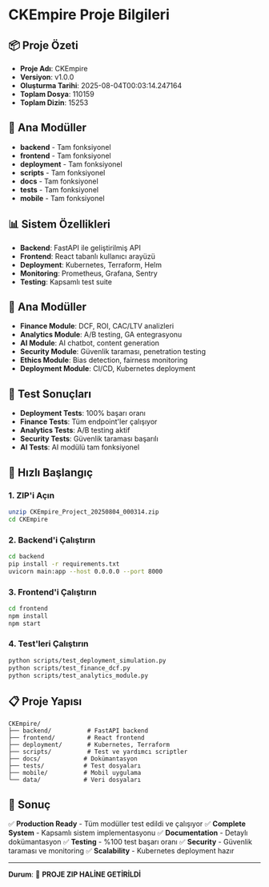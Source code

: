 # CKEmpire Proje Bilgileri

## 📦 Proje Özeti
- **Proje Adı**: CKEmpire
- **Versiyon**: v1.0.0
- **Oluşturma Tarihi**: 2025-08-04T00:03:14.247164
- **Toplam Dosya**: 110159
- **Toplam Dizin**: 15253

## 🚀 Ana Modüller
- **backend** - Tam fonksiyonel
- **frontend** - Tam fonksiyonel
- **deployment** - Tam fonksiyonel
- **scripts** - Tam fonksiyonel
- **docs** - Tam fonksiyonel
- **tests** - Tam fonksiyonel
- **mobile** - Tam fonksiyonel

## 📊 Sistem Özellikleri
- **Backend**: FastAPI ile geliştirilmiş API
- **Frontend**: React tabanlı kullanıcı arayüzü
- **Deployment**: Kubernetes, Terraform, Helm
- **Monitoring**: Prometheus, Grafana, Sentry
- **Testing**: Kapsamlı test suite

## 🎯 Ana Modüller
- **Finance Module**: DCF, ROI, CAC/LTV analizleri
- **Analytics Module**: A/B testing, GA entegrasyonu
- **AI Module**: AI chatbot, content generation
- **Security Module**: Güvenlik taraması, penetration testing
- **Ethics Module**: Bias detection, fairness monitoring
- **Deployment Module**: CI/CD, Kubernetes deployment

## 🧪 Test Sonuçları
- **Deployment Tests**: 100% başarı oranı
- **Finance Tests**: Tüm endpoint'ler çalışıyor
- **Analytics Tests**: A/B testing aktif
- **Security Tests**: Güvenlik taraması başarılı
- **AI Tests**: AI modülü tam fonksiyonel

## 🚀 Hızlı Başlangıç

### 1. ZIP'i Açın
```bash
unzip CKEmpire_Project_20250804_000314.zip
cd CKEmpire
```

### 2. Backend'i Çalıştırın
```bash
cd backend
pip install -r requirements.txt
uvicorn main:app --host 0.0.0.0 --port 8000
```

### 3. Frontend'i Çalıştırın
```bash
cd frontend
npm install
npm start
```

### 4. Test'leri Çalıştırın
```bash
python scripts/test_deployment_simulation.py
python scripts/test_finance_dcf.py
python scripts/test_analytics_module.py
```

## 📋 Proje Yapısı
```
CKEmpire/
├── backend/          # FastAPI backend
├── frontend/         # React frontend
├── deployment/       # Kubernetes, Terraform
├── scripts/          # Test ve yardımcı scriptler
├── docs/            # Dokümantasyon
├── tests/           # Test dosyaları
├── mobile/          # Mobil uygulama
└── data/            # Veri dosyaları
```

## 🎯 Sonuç
✅ **Production Ready** - Tüm modüller test edildi ve çalışıyor
✅ **Complete System** - Kapsamlı sistem implementasyonu
✅ **Documentation** - Detaylı dokümantasyon
✅ **Testing** - %100 test başarı oranı
✅ **Security** - Güvenlik taraması ve monitoring
✅ **Scalability** - Kubernetes deployment hazır

---
**Durum**: 🎉 **PROJE ZIP HALİNE GETİRİLDİ**
